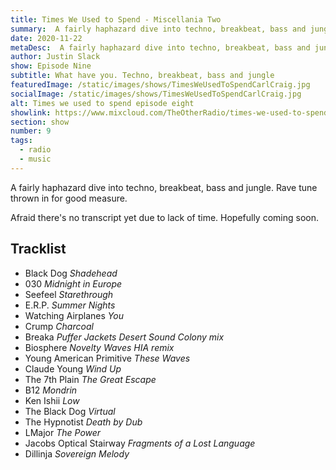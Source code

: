 ```yaml
---
title: Times We Used to Spend - Miscellania Two
summary:  A fairly haphazard dive into techno, breakbeat, bass and jungle. Rave tune thrown in for good measure.
date: 2020-11-22
metaDesc:  A fairly haphazard dive into techno, breakbeat, bass and jungle. Rave tune thrown in for good measure.
author: Justin Slack
show: Episode Nine
subtitle: What have you. Techno, breakbeat, bass and jungle
featuredImage: /static/images/shows/TimesWeUsedToSpendCarlCraig.jpg
socialImage: /static/images/shows/TimesWeUsedToSpendCarlCraig.jpg
alt: Times we used to spend episode eight
showlink: https://www.mixcloud.com/TheOtherRadio/times-we-used-to-spend-miscellania-two-210121/
section: show
number: 9
tags:
  - radio
  - music
---
```


A fairly haphazard dive into techno, breakbeat, bass and jungle. Rave tune thrown in for good measure.

Afraid there's no transcript yet due to lack of time. Hopefully coming soon.

## Tracklist

- Black Dog *Shadehead*
- 030 *Midnight in Europe*
- Seefeel *Starethrough*
- E.R.P. *Summer Nights*
- Watching Airplanes *You*
- Crump *Charcoal*
- Breaka *Puffer Jackets Desert Sound Colony mix*
- Biosphere *Novelty Waves HIA remix*
- Young American Primitive *These Waves*
- Claude Young *Wind Up*
- The 7th Plain *The Great Escape*
- B12 *Mondrin*
- Ken Ishii *Low*
- The Black Dog *Virtual*
- The Hypnotist *Death by Dub*
- LMajor *The Power*
- Jacobs Optical Stairway *Fragments of a Lost Language*
- Dillinja *Sovereign Melody*
